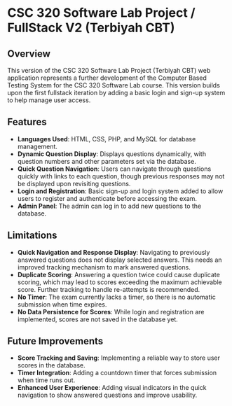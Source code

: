 # CSC 320 Software Lab Project / FullStack V2 (Terbiyah CBT)

## Overview

This version of the CSC 320 Software Lab Project (Terbiyah CBT) web application represents a further development of the Computer Based Testing System for the CSC 320 Software Lab course. This version builds upon the first fullstack iteration by adding a basic login and sign-up system to help manage user access.

## Features

- **Languages Used**: HTML, CSS, PHP, and MySQL for database management.
- **Dynamic Question Display**: Displays questions dynamically, with question numbers and other parameters set via the database.
- **Quick Question Navigation**: Users can navigate through questions quickly with links to each question, though previous responses may not be displayed upon revisiting questions.
- **Login and Registration**: Basic sign-up and login system added to allow users to register and authenticate before accessing the exam.
- **Admin Panel**: The admin can log in to add new questions to the database.

## Limitations

- **Quick Navigation and Response Display**: Navigating to previously answered questions does not display selected answers. This needs an improved tracking mechanism to mark answered questions.
- **Duplicate Scoring**: Answering a question twice could cause duplicate scoring, which may lead to scores exceeding the maximum achievable score. Further tracking to handle re-attempts is recommended.
- **No Timer**: The exam currently lacks a timer, so there is no automatic submission when time expires.
- **No Data Persistence for Scores**: While login and registration are implemented, scores are not saved in the database yet.

## Future Improvements

- **Score Tracking and Saving**: Implementing a reliable way to store user scores in the database.
- **Timer Integration**: Adding a countdown timer that forces submission when time runs out.
- **Enhanced User Experience**: Adding visual indicators in the quick navigation to show answered questions and improve usability.
